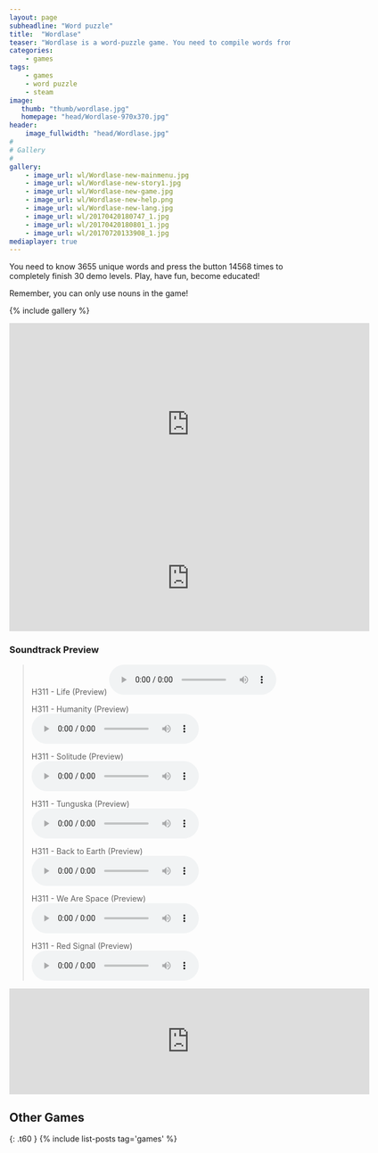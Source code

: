 ```yaml
---
layout: page
subheadline: "Word puzzle"
title:  "Wordlase"
teaser: "Wordlase is a word-puzzle game. You need to compile words from the letters of offered one. For example, you can make words “ant” and “potion” from the letters of “interpolation”. But you can't assemble “mol” since there is no “m” letter."
categories:
    - games
tags:
    - games
    - word puzzle
    - steam
image:
   thumb: "thumb/wordlase.jpg"
   homepage: "head/Wordlase-970x370.jpg"
header:
    image_fullwidth: "head/Wordlase.jpg"
#
# Gallery
#
gallery:
    - image_url: wl/Wordlase-new-mainmenu.jpg
    - image_url: wl/Wordlase-new-story1.jpg
    - image_url: wl/Wordlase-new-game.jpg
    - image_url: wl/Wordlase-new-help.png
    - image_url: wl/Wordlase-new-lang.jpg
    - image_url: wl/20170420180747_1.jpg
    - image_url: wl/20170420180801_1.jpg
    - image_url: wl/20170720133908_1.jpg
mediaplayer: true
---
```


You need to know 3655 unique words and press the button 14568 times to completely finish 30 demo levels. Play, have fun, become educated!

Remember, you can only use nouns in the game!

{% include gallery %}

<iframe width="646" height="363" src="https://www.youtube.com/embed/xZ1Su2KWgQk" frameborder="0" allowfullscreen></iframe>

<iframe src="https://store.steampowered.com/widget/602930/" frameborder="0" width="646" height="190"></iframe>

### Soundtrack Preview

<blockquote>
H311 - Life (Preview)
<audio src="{{ site.url }}/music/wl/Life-Preview.mp3" type="audio/mp3" controls="controls"></audio>

H311 - Humanity (Preview)
<audio src="{{ site.url }}/music/wl/Humanity-Preview.mp3" type="audio/mp3" controls="controls"></audio>

H311 - Solitude (Preview)
<audio src="{{ site.url }}/music/wl/Solitude-Preview.mp3" type="audio/mp3" controls="controls"></audio>

H311 - Tunguska (Preview)
<audio src="{{ site.url }}/music/wl/Tunguska-Preview.mp3" type="audio/mp3" controls="controls"></audio>

H311 - Back to Earth (Preview)
<audio src="{{ site.url }}/music/wl/BackToEarth-Preview.mp3" type="audio/mp3" controls="controls"></audio>

H311 - We Are Space (Preview)
<audio src="{{ site.url }}/music/wl/WeAreSpace-Preview.mp3" type="audio/mp3" controls="controls"></audio>

H311 - Red Signal (Preview)
<audio src="{{ site.url }}/music/wl/RedSignal-Preview.mp3" type="audio/mp3" controls="controls"></audio>
</blockquote>

<iframe src="https://store.steampowered.com/widget/615140/" frameborder="0" width="646" height="190"></iframe>


## Other Games
{: .t60 }
{% include list-posts tag='games' %}
